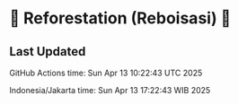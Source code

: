 
# 🌳 Reforestation (Reboisasi) 🌲

## Last Updated

GitHub Actions time: Sun Apr 13 10:22:43 UTC 2025

Indonesia/Jakarta time: Sun Apr 13 17:22:43 WIB 2025

